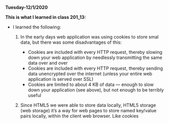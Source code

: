 **Tuesday-12/1/2020**

**This is what I learned in class 201_13:**

* I learned the following:

    1. In the early days web application was using cookies to store smal data, but there was some disadvantages of this:

        - Cookies are included with every HTTP request, thereby slowing down your web application by needlessly transmitting the same data over and over
        - Cookies are included with every HTTP request, thereby sending data unencrypted over the internet (unless your entire web application is served over SSL)
        - Cookies are limited to about 4 KB of data — enough to slow down your application (see above), but not enough to be terribly useful

    2. Since HTML5 we were able to store data locally, HTML5 storage (web storage) it’s a way for web pages to store named key/value pairs locally, within the client web browser. Like cookies